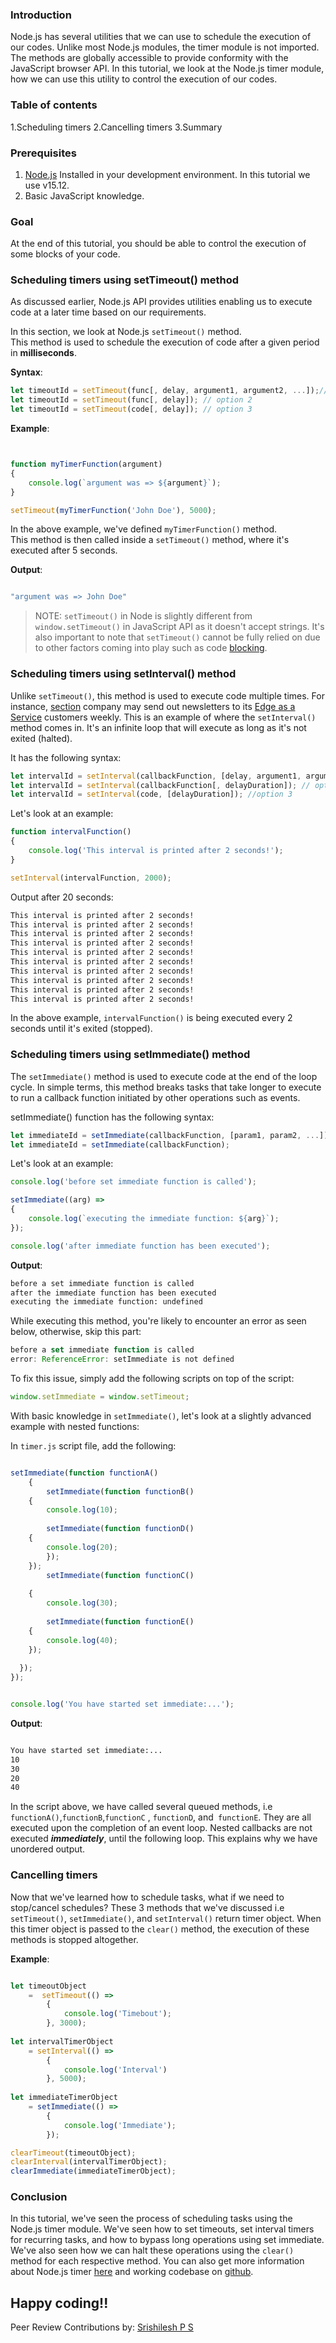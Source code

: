 
### Introduction
Node.js has several utilities that we can use to schedule the execution of our codes.
Unlike most Node.js modules, the timer module is not imported. The methods are globally accessible to provide conformity with the JavaScript browser API.
In this tutorial, we look at the Node.js timer module, how we can use this utility to control the execution of our codes.

### Table of contents

1.Scheduling timers
2.Cancelling timers
3.Summary

### Prerequisites
1. [Node.js](https://nodejs.org/en/download/) Installed in your development environment. In this tutorial we use v15.12.
2. Basic JavaScript knowledge. 

### Goal

At the end of this tutorial, you should be able to control the execution of some blocks of your code. 

### Scheduling timers using setTimeout() method 

As discussed earlier, Node.js API provides utilities enabling us to execute code at a later time based on our requirements. 

In this section, we look at Node.js `setTimeout()` method.   
This method is used to schedule the execution of code after a given period in **milliseconds**.     

**Syntax**:

```js
let timeoutId = setTimeout(func[, delay, argument1, argument2, ...]);// syntax option 1
let timeoutId = setTimeout(func[, delay]); // option 2
let timeoutId = setTimeout(code[, delay]); // option 3

``` 

**Example**: 

```js


function myTimerFunction(argument) 
{ 
    console.log(`argument was => ${argument}`);
} 

setTimeout(myTimerFunction('John Doe'), 5000);

```

In the above example, we've defined `myTimerFunction()` method.  
This method is then called inside a `setTimeout()` method, where it's executed after 5 seconds.

**Output**:

```bash

"argument was => John Doe"

```

> NOTE: `setTimeout()` in Node is slightly different from `window.setTimeout()` in JavaScript API as it doesn't accept strings.
> It's also important to note that `setTimeout()` cannot be fully relied on due to other factors coming into play such as code [blocking](https://nodejs.org/en/docs/guides/blocking-vs-non-blocking/). 

### Scheduling timers using setInterval() method 

Unlike `setTimeout()`, this method is used to execute code multiple times. For instance, [section](section.io) company may send out newsletters to its [Edge as a Service](https://www.section.io/saas-edge-solutions/) customers weekly. This is an example of where the `setInterval()` method comes in. It's an infinite loop that will execute as long as it's not exited (halted).  
 
It has the following syntax: 

```js
let intervalId = setInterval(callbackFunction, [delay, argument1, argument2, ...]); //option 1
let intervalId = setInterval(callbackFunction[, delayDuration]); // option 2
let intervalId = setInterval(code, [delayDuration]); //option 3

```
Let's look at an example:


```js
function intervalFunction() 
{ 
    console.log('This interval is printed after 2 seconds!');
} 

setInterval(intervalFunction, 2000);

```

Output after 20 seconds: 

```bash
This interval is printed after 2 seconds!
This interval is printed after 2 seconds!
This interval is printed after 2 seconds!
This interval is printed after 2 seconds!
This interval is printed after 2 seconds!
This interval is printed after 2 seconds!
This interval is printed after 2 seconds!
This interval is printed after 2 seconds!
This interval is printed after 2 seconds!
This interval is printed after 2 seconds! 
```
In the above example, `intervalFunction()` is being executed every 2 seconds until it's exited (stopped).

### Scheduling timers using setImmediate() method 

The `setImmediate()` method is used to execute code at the end of the loop cycle.
In simple terms, this method breaks tasks that take longer to execute to run a callback function initiated by other operations such as events.

setImmediate() function has the following syntax: 
``` js
let immediateId = setImmediate(callbackFunction, [param1, param2, ...]);
let immediateId = setImmediate(callbackFunction);
```
Let's look at an example: 

```js
console.log('before set immediate function is called'); 

setImmediate((arg) => 
{ 
    console.log(`executing the immediate function: ${arg}`);
}); 

console.log('after immediate function has been executed');
``` 

**Output**:

```bash
before a set immediate function is called
after the immediate function has been executed
executing the immediate function: undefined
```
While executing this method, you're likely to encounter an error as seen below, otherwise, skip this part:

```js
before a set immediate function is called
error: ReferenceError: setImmediate is not defined
``` 

To fix this issue, simply add the following scripts on top of the script:

```js
window.setImmediate = window.setTimeout;
```
With basic knowledge in `setImmediate()`, let's look at a slightly advanced example with nested functions: 

In `timer.js` script file, add the following: 

```js

setImmediate(function functionA()
    { 
        setImmediate(function functionB()
    { 
        console.log(10); 
    
        setImmediate(function functionD()
    { 
        console.log(20);
        });
    }); 
        setImmediate(function functionC()
    
    { 
        console.log(30); 
    
        setImmediate(function functionE() 
    { 
        console.log(40);
    });
    
  });
});


console.log('You have started set immediate:...');
```

**Output**: 
```bash

You have started set immediate:...
10
30
20
40
```
In the script above, we have called several queued methods, i.e `functionA()`,`functionB`,`functionC` , `functionD`, and` functionE`.
They are all executed upon the completion of an event loop. Nested callbacks are not executed ***immediately***, until the following loop.
This explains why we have unordered output. 


### Cancelling timers

Now that we've learned how to schedule tasks, what if we need to stop/cancel schedules?
These 3 methods that we've discussed i.e `setTimeout()`, `setImmediate()`, and `setInterval()` return timer object.
When this timer object is passed to the `clear()` method, the execution of these methods is stopped altogether. 

**Example**:

```js

let timeoutObject 
    =  setTimeout(() => 
        { 
            console.log('Timebout');
        }, 3000);
    
let intervalTimerObject 
    = setInterval(() =>
        { 
            console.log('Interval')
        }, 5000);
        
let immediateTimerObject
    = setImmediate(() => 
        {
            console.log('Immediate');
        }); 

clearTimeout(timeoutObject);
clearInterval(intervalTimerObject);
clearImmediate(immediateTimerObject);
```
### Conclusion
In this tutorial, we've seen the process of scheduling tasks using the Node.js timer module. We've seen how to set timeouts, set interval timers for recurring tasks, and how to bypass long operations using set immediate.  
We've also seen how we can halt these operations using the `clear()` method for each respective method.
You can also get more information about Node.js timer [here](https://nodejs.org/en/docs/guides/timers-in-node/) and working codebase on [github](https://github.com/owinowendy/node-timers).

Happy coding!!
---
Peer Review Contributions by: [Srishilesh P S](/engineering-education/authors/srishilesh-p-s/)

